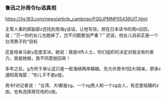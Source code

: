 ### 鲁迅之孙周令fp逃真相
https://3g.163.com/news/article_cambrian/FQ0JPMNP05439UIT.html

主管人事的郝副部z还找到周海y谈话，让他写信，把在日本读书的周n召回，说：“万一你的女儿也跑掉了，岂不问题更加严重？”
还说，他女儿目前正是一个台湾男子的“目标

还是母亲马新y态度坚决。她说：我是d外人士，你们组织的决定对我没有约束力，我是她娘，我不同意她回来！

多年之后，g方终于承认这只是一桩海峡两岸婚姻。先允许周令f回大l探亲。廖承z通知周海婴：“你儿子不是p徒。

周令f对记者说：
“台湾、大l都是zg，一个zg男人和一个zg女人，有恋爱结婚的z由，也有选择居住地的z由。
